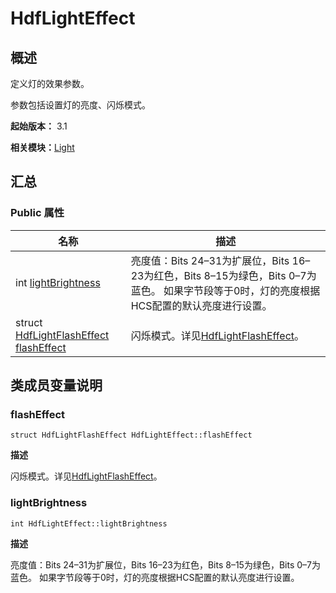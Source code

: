 # HdfLightEffect


## 概述

定义灯的效果参数。

参数包括设置灯的亮度、闪烁模式。

**起始版本：** 3.1

**相关模块：**[Light](_light.md)


## 汇总


### Public 属性

| 名称 | 描述 | 
| -------- | -------- |
| int [lightBrightness](#lightbrightness) | 亮度值：Bits 24–31为扩展位，Bits 16–23为红色，Bits 8–15为绿色，Bits 0–7为蓝色。 如果字节段等于0时，灯的亮度根据HCS配置的默认亮度进行设置。 | 
| struct [HdfLightFlashEffect](_hdf_light_flash_effect_v10.md) [flashEffect](#flasheffect) | 闪烁模式。详见[HdfLightFlashEffect](_hdf_light_flash_effect_v10.md)。 | 


## 类成员变量说明


### flashEffect

```
struct HdfLightFlashEffect HdfLightEffect::flashEffect
```

**描述**


闪烁模式。详见[HdfLightFlashEffect](_hdf_light_flash_effect_v10.md)。


### lightBrightness

```
int HdfLightEffect::lightBrightness
```

**描述**


亮度值：Bits 24–31为扩展位，Bits 16–23为红色，Bits 8–15为绿色，Bits 0–7为蓝色。 如果字节段等于0时，灯的亮度根据HCS配置的默认亮度进行设置。
